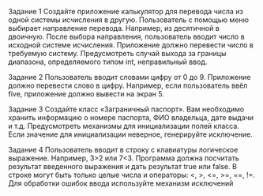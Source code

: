 Задание 1
Создайте приложение калькулятор для перевода числа 
из одной системы исчисления в другую. Пользователь с помощью меню выбирает направление перевода. Например, 
из десятичной в двоичную. После выбора направления, 
пользователь вводит число в исходной системе исчисления. 
Приложение должно перевести число в требуемую систему. Предусмотреть случай выхода за границы диапазона, 
определяемого типом int, неправильный ввод.

Задание 2
Пользователь вводит словами цифру от 0 до 9. Приложение должно перевести слово в цифру. Например, если 
пользователь ввёл five, приложение должно вывести на 
экран 5. 

Задание 3
Создайте класс «Заграничный паспорт». Вам необходимо 
хранить информацию о номере паспорта, ФИО владельца, 
дате выдачи и т.д. Предусмотреть механизмы для инициализации полей класса. Если значение для инициализации 
неверное, генерируйте исключение.

Задание 4
Пользователь вводит в строку с клавиатуры логическое 
выражение. Например, 3>2 или 7<3. Программа должна 
посчитать результат введенного выражения и дать результат true или false. В строке могут быть только целые числа 
и операторы: <, >, <=, >=, ==, !=. Для обработки ошибок 
ввода используйте механизм исключений